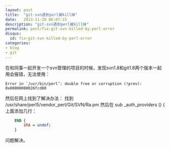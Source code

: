 ```yaml
---
layout: post
title:  "git-svn遇到perl被kill掉"
date:   2013-11-20 06:07:15
description: "git-svn遇到perl被kill掉"
permalink: post/fix-git-svn-killed-by-perl-error
disqus:
  id: fix-git-svn-killed-by-perl-error
categories:
- blog
- git
---
```


在和同事一起开发一个svn管理的项目的时候，发现svn1.8和git1.8两个版本一起用会报错，无法使用：

```text
Error in `/usr/bin/perl’: double free or corruption (!prev): 0x00000000026fcd80
```

然后在网上找到了解决办法：
找到 /usr/share/perl5/vendor_perl/Git/SVN/Ra.pm
然后在 sub _auth_providers () { 上面添加几行： 

```perl
    END {
        $RA = undef;
    }
```

问题解决。
